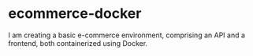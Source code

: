 # ecommerce-docker
I am creating a basic e-commerce environment, comprising an API and a frontend, both containerized using Docker.
